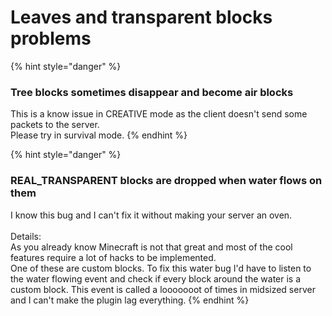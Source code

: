 # Leaves and transparent blocks problems

{% hint style="danger" %}
### Tree blocks sometimes disappear and become air blocks

This is a know issue in CREATIVE mode as the client doesn't send some packets to the server.\
Please try in survival mode.
{% endhint %}

{% hint style="danger" %}
### REAL_TRANSPARENT blocks are dropped when water flows on them

I know this bug and I can't fix it without making your server an oven.\
\
Details:\
As you already know Minecraft is not that great and most of the cool features require a lot of hacks to be implemented.\
One of these are custom blocks. To fix this water bug I'd have to listen to the water flowing event and check if every block around the water is a custom block. This event is called a looooooot of times in midsized server and I can't make the plugin lag everything.
{% endhint %}
